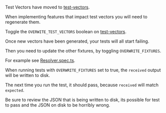 Test Vectors have moved to [test-vectors](../vectors).

When implementing features that impact test vectors you will need to regenerate them.

Toggle the `OVERWITE_TEST_VECTORS` boolean on [test-vectors](../vectors/generate.spec.ts).

Once new vectors have been generated, your tests will all start failing.

Then you need to update the other fixtures, by toggling `OVERWRITE_FIXTURES`.

For example see [Resolver.spec.ts](../core/Resolver.spec.ts).

When running tests with `OVERWRITE_FIXTURES` set to true, the `received` output will be written to disk.

The next time you run the test, it should pass, because `received` will match `expected`.

Be sure to review the JSON that is being written to disk, its possible for test to pass and the JSON on disk to be horribly wrong.